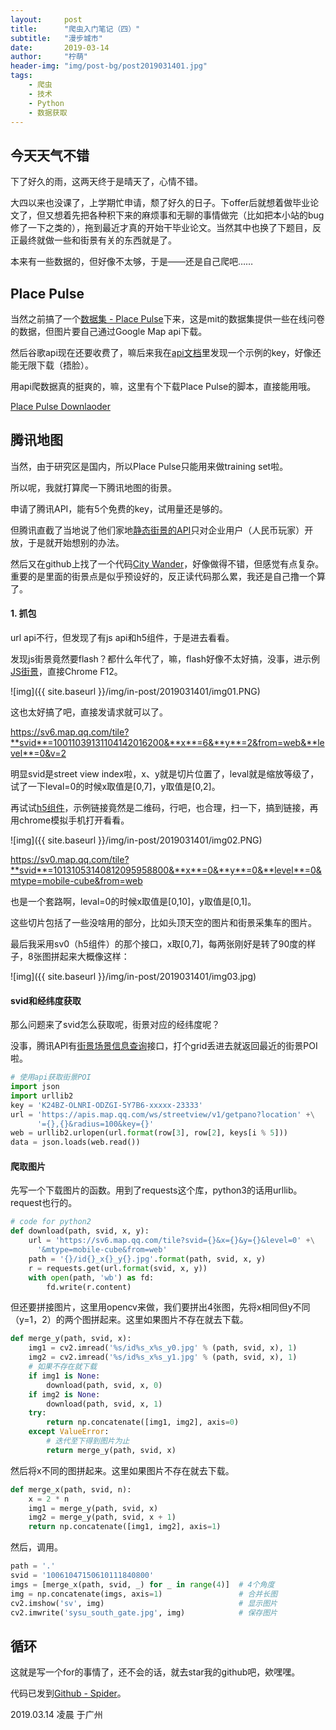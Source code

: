 ```yaml
---
layout:     post
title:      "爬虫入门笔记（四）"
subtitle:   "漫步城市"
date:       2019-03-14
author:     "柠萌"
header-img: "img/post-bg/post2019031401.jpg"
tags:
    - 爬虫
    - 技术
    - Python
    - 数据获取
---
```


## 今天天气不错

下了好久的雨，这两天终于是晴天了，心情不错。

大四以来也没课了，上学期忙申请，颓了好久的日子。下offer后就想着做毕业论文了，但又想着先把各种积下来的麻烦事和无聊的事情做完（比如把本小站的bug修了一下之类的），拖到最近才真的开始干毕业论文。当然其中也换了下题目，反正最终就做一些和街景有关的东西就是了。

本来有一些数据的，但好像不太够，于是——还是自己爬吧……

## Place Pulse

当然之前搞了一个[数据集 - Place Pulse](https//pulse.media.mit.edu/)下来，这是mit的数据集提供一些在线问卷的数据，但图片要自己通过Google Map api下载。

然后谷歌api现在还要收费了，嘛后来我在[api文档](https://developers.google.com/maps/documentation/streetview/intro)里发现一个示例的key，好像还能无限下载（捂脸）。

用api爬数据真的挺爽的，嘛，这里有个下载Place Pulse的脚本，直接能用哦。

[Place Pulse Downlaoder](https://github.com/wangleye/place_pulse_img_dowloader)

## 腾讯地图

当然，由于研究区是国内，所以Place Pulse只能用来做training set啦。

所以呢，我就打算爬一下腾讯地图的街景。

申请了腾讯API，能有5个免费的key，试用量还是够的。

但腾讯直截了当地说了他们家地[静态街景的API](https://lbs.qq.com/panostatic_v1/index.html)只对企业用户（人民币玩家）开放，于是就开始想别的办法。

然后又在github上找了一个代码[City Wander](https://github.com/neolinsu/CityWander)，好像做得不错，但感觉有点复杂。重要的是里面的街景点是似乎预设好的，反正读代码那么累，我还是自己撸一个算了。

#### 1. 抓包

url api不行，但发现了有js api和h5组件，于是进去看看。

发现js街景竟然要flash？都什么年代了，嘛，flash好像不太好搞，没事，进示例[JS街景](https://lbs.qq.com/javascript_v2/sample/sample-pano-face.html)，直接Chrome F12。

![img]({{ site.baseurl }}/img/in-post/2019031401/img01.PNG)

这也太好搞了吧，直接发请求就可以了。

https://sv6.map.qq.com/tile?**svid**=10011039131104142016200&**x**=6&**y**=2&from=web&**level**=0&v=2

明显svid是street view index啦，x、y就是切片位置了，leval就是缩放等级了，试了一下leval=0的时候x取值是[0,7]，y取值是[0,2]。

再试试[h5组件](https://lbs.qq.com/tool/component-streetview.html)，示例链接竟然是二维码，行吧，也合理，扫一下，搞到链接，再用chrome模拟手机打开看看。

![img]({{ site.baseurl }}/img/in-post/2019031401/img02.PNG)

https://sv0.map.qq.com/tile?**svid**=10131053140812095958800&**x**=0&**y**=0&**level**=0&mtype=mobile-cube&from=web

也是一个套路啊，leval=0的时候x取值是[0,10]，y取值是[0,1]。

这些切片包括了一些没啥用的部分，比如头顶天空的图片和街景采集车的图片。

最后我采用sv0（h5组件）的那个接口，x取[0,7]，每两张刚好是转了90度的样子，8张图拼起来大概像这样：

![img]({{ site.baseurl }}/img/in-post/2019031401/img03.jpg)

#### svid和经纬度获取

那么问题来了svid怎么获取呢，街景对应的经纬度呢？

没事，腾讯API有[街景场景信息查询](https://lbs.qq.com/webservice_v1/guide-adsorb.html)接口，打个grid丢进去就返回最近的街景POI啦。

``` python
# 使用api获取街景POI
import json
import urllib2
key = 'K24BZ-OLNRI-ODZGI-5Y7B6-xxxxx-23333'
url = 'https://apis.map.qq.com/ws/streetview/v1/getpano?location' +\
      '={},{}&radius=100&key={}'
web = urllib2.urlopen(url.format(row[3], row[2], keys[i % 5]))
data = json.loads(web.read())

```

#### 爬取图片

先写一个下载图片的函数。用到了requests这个库，python3的话用urllib。request也行的。

``` python
# code for python2
def download(path, svid, x, y):
    url = 'https://sv6.map.qq.com/tile?svid={}&x={}&y={}&level=0' +\
      '&mtype=mobile-cube&from=web'
    path = '{}/id{}_x{}_y{}.jpg'.format(path, svid, x, y)
    r = requests.get(url.format(svid, x, y))
    with open(path, 'wb') as fd:
        fd.write(r.content)

```

但还要拼接图片，这里用opencv来做，我们要拼出4张图，先将x相同但y不同（y=1，2）的两个图拼起来。这里如果图片不存在就去下载。

``` python
def merge_y(path, svid, x):
    img1 = cv2.imread('%s/id%s_x%s_y0.jpg' % (path, svid, x), 1)
    img2 = cv2.imread('%s/id%s_x%s_y1.jpg' % (path, svid, x), 1)
    # 如果不存在就下载
    if img1 is None:
        download(path, svid, x, 0)
    if img2 is None:
        download(path, svid, x, 1)
    try:
        return np.concatenate([img1, img2], axis=0)
    except ValueError:
        # 迭代至下得到图片为止
        return merge_y(path, svid, x)

```

然后将x不同的图拼起来。这里如果图片不存在就去下载。

``` python
def merge_x(path, svid, n):
    x = 2 * n
    img1 = merge_y(path, svid, x)
    img2 = merge_y(path, svid, x + 1)
    return np.concatenate([img1, img2], axis=1)

```

然后，调用。

``` python
path = '.'
svid = '10061047150610111840800'
imgs = [merge_x(path, svid, _) for _ in range(4)]  # 4个角度
img = np.concatenate(imgs, axis=1)                 # 合并长图
cv2.imshow('sv', img)                              # 显示图片
cv2.imwrite('sysu_south_gate.jpg', img)            # 保存图片

```

## 循环

这就是写一个for的事情了，还不会的话，就去star我的github吧，欸嘿嘿。

代码已发到[Github - Spider](https://github.com/codeRimoe/Spider/tree/master/demo/Level_4)。

2019.03.14 凌晨 于广州
